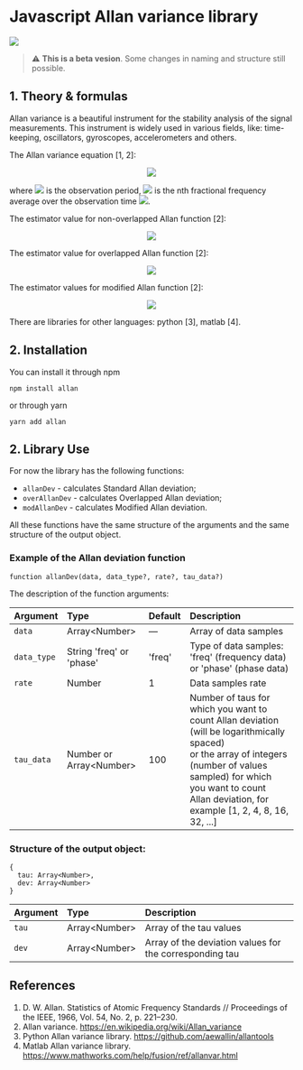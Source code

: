 # Javascript Allan variance library

<p>
  <img src="https://github.com/nikit-1/allan/workflows/GitHub%20Test%20&%20NPM%20Publish/badge.svg" />
</p>

> :warning: **This is a beta vesion**. Some changes in naming and structure still possible.

## 1. Theory & formulas

Allan variance is a beautiful instrument for the stability analysis of the signal measurements. This instrument is widely used in various fields, like: time-keeping, oscillators, gyroscopes, accelerometers and others.

The Allan variance equation [1, 2]:

<p align="center">
<img src="https://render.githubusercontent.com/render/math?math=\sigma^2_y(\tau) = \frac{1}{2} \langle ( \widebar{y}_{n %2B 1} - \widebar{y}_{n} )^2 \rangle">
</p>

where <img src="https://render.githubusercontent.com/render/math?math=\tau"> is the observation period, <img src="https://render.githubusercontent.com/render/math?math=\widebar{y}_{n}"> is the nth fractional frequency average over the observation time <img src="https://render.githubusercontent.com/render/math?math=\tau">.

The estimator value for non-overlapped Allan function [2]:
<p align="center">
<img src="https://render.githubusercontent.com/render/math?math=\sigma^2_y(n \tau_0) = \frac{1}{2 n^2 \tau_0^2 ((N - 1)/n - 1)} \sum_{i=0}^{(N - 1)/n - 2} \left( x_{ni %2B 2n} - 2x_{ni %2B n} %2B x_{ni} \right)^2">
</p>

The estimator value for overlapped Allan function [2]:
<p align="center">
<img src="https://render.githubusercontent.com/render/math?math=\sigma^2_y(n \tau_0) = \frac{1}{2 n^2 \tau_0^2 (N - 2n)} \sum_{i=0}^{N - 2n %2B - 1} \left( x_{i %2B 2n} - 2x_{i %2B n} %2B x_{i} \right)^2">
</p>

The estimator values for modified Allan function [2]:
<p align="center">
<img src="https://render.githubusercontent.com/render/math?math=mod \sigma^2_y(n \tau_0) = \frac{1}{2 n^4 \tau_0^2 (N - 3n %2B 1)} \sum_{j=0}^{M - 3n %2B 1} \left( \sum_{i=j}^{j %2B n - 1} x_{i %2B 2n} - 2x_{i %2B n} %2B x_{i} \right)^2">
</p>

There are libraries for other languages: python [3], matlab [4].

## 2. Installation

You can install it through npm
```
npm install allan
```

or through yarn
```
yarn add allan
```

## 2. Library Use

For now the library has the following functions:
- `allanDev` - calculates Standard Allan deviation;
- `overAllanDev` - calculates Overlapped Allan deviation;
- `modAllanDev` - calculates Modified Allan deviation.

All these functions have the same structure of the arguments and the same structure of the output object.

### Example of the Allan deviation function

```
function allanDev(data, data_type?, rate?, tau_data?)
```
The description of the function arguments:

| Argument           | Type                      | Default  | Description |
| :----------------- |:------------------------- | :------- | :---------- |
| `data`             | Array\<Number>            | —        | Array of data samples |
| `data_type`        | String 'freq' or 'phase'  | 'freq'   | Type of data samples: 'freq' (frequency data) or 'phase' (phase data) |
| `rate`             | Number                    | 1        | Data samples rate |
| `tau_data`         | Number or Array\<Number>  | 100      | Number of taus for which you want to count Allan deviation (will be logarithmically spaced) <br /> or the array of integers (number of values sampled) for which you want to count Allan deviation, for example [1, 2, 4, 8, 16, 32, ...] |

### Structure of the output object:
```
{ 
  tau: Array<Number>, 
  dev: Array<Number> 
}
```


| Argument        | Type            | Description |
| :-------------- |:--------------- | :---------- |
| `tau`           | Array\<Number>  | Array of the tau values |
| `dev`           | Array\<Number>  | Array of the deviation values for the corresponding tau |

## References

1. D. W. Allan. Statistics of Atomic Frequency Standards // Proceedings of the IEEE, 1966, Vol. 54, No. 2, p. 221–230.
2. Allan variance. https://en.wikipedia.org/wiki/Allan_variance
3. Python Allan variance library. https://github.com/aewallin/allantools
4. Matlab Allan variance library. https://www.mathworks.com/help/fusion/ref/allanvar.html
